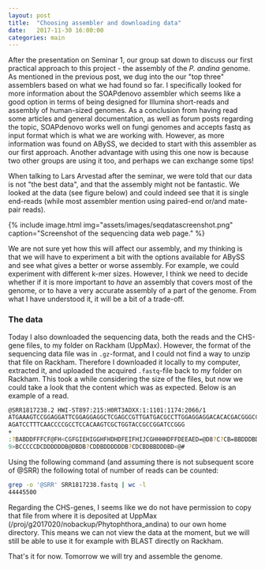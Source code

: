 ```yaml
---
layout: post
title:  "Choosing assembler and downloading data"
date:   2017-11-30 16:00:00
categories: main
---
```


After the presentation on Seminar 1, our group sat down to discuss our first practical approach to this project - the assembly of the *P. andina* genome. As mentioned in the previous post, we dug into the our "top three" assemblers based on what we had found so far. I specifically looked for more information about the SOAPdenovo assembler which seems like a good option in terms of being designed for Illumina short-reads and assembly of human-sized genomes. As a conclusion from having read some articles and general documentation, as well as forum posts regarding the topic, SOAPdenovo works well on fungi genomes and accepts fastq as input format which is what we are working with. However, as more information was found on ABySS, we decided to start with this assembler as our first approach. Another advantage with using this one now is because two other groups are using it too, and perhaps we can exchange some tips!

When talking to Lars Arvestad after the seminar, we were told that our data is not "the best data", and that the assembly might not be fantastic. We looked at the data (see figure below) and could indeed see that it is single end-reads (while most assembler mention using paired-end or/and mate-pair reads). 

{% include image.html
            img="assets/images/seqdatascreenshot.png"
            caption="Screenshot of the sequencing data web page." %}

We are not sure yet how this will affect our assembly, and my thinking is that we will have to experiment a bit with the options available for ABySS and see what gives a better or worse assembly. For example, we could experiment with different k-mer sizes. However, I think we need to decide whether if it is more important to *have* an assembly that covers most of the genome, or to have a very accurate assembly of a part of the genome. From what I have understood it, it will be a bit of a trade-off. 

### The data 
Today I also downloaded the sequencing data, both the reads and the CHS-gene files, to my folder on Rackham (UppMax). However, the format of the sequencing data file was in `.gz`-format, and I could not find a way to unzip that file on Rackham. Therefore I downloaded it locally to my computer, extracted it, and uploaded the acquired `.fastq`-file back to my folder on Rackham. This took a while considering the size of the files, but now we could take a look that the content which was as expected. Below is an example of a read. 

```bash
@SRR1817238.2 HWI-ST897:215:H0RT3ADXX:1:1101:1174:2066/1
ATGAAAGTCCGGAGGATTCGGAGGAGGCTCGAGCCGTTGATGACGCCTTGGAGGAGGACACACGACGGGCCTTGTCCCAGTCCCGATCTGAAGCCCGGCGA
AGATCCTTTCAACCCCGCCTCCACAAGTCGCTGGTACCGCCGGATCCGGG
+
:?BABDDFFFCF@FH<CGFGIEHIGGHFHDHDFEIFHIJCGHHHHDFFDEEAED=@D8?C?CB=BBDDDBDDDDD@@CDCD@CC<5>@BCACCCBD<@9@>
9>BCCCCCDCDDDDDDB@DBDB?CDDBDDDDDDB?CDCBDBBDDDBD<@#
```

Using the following command (and assuming there is not subsequent score of @SRR) the following total of number of reads can be counted: 

```bash
grep -o '@SRR' SRR1817238.fastq | wc -l
44445500
```

Regarding the CHS-genes, I seems like we do not have permission to copy that file from where it is deposited at UppMax (/proj/g2017020/nobackup/Phytophthora_andina) to our own home directory. This means we can not view the data at the moment, but we will still be able to use it for example with BLAST directly on Rackham. 

That's it for now. Tomorrow we will try and assemble the genome. 


